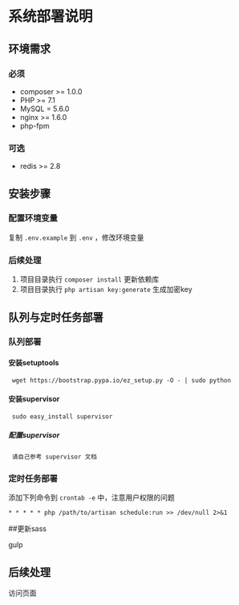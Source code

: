 # 系统部署说明

## 环境需求

### 必须
- composer >= 1.0.0
- PHP >= 7.1
- MySQL = 5.6.0
- nginx >= 1.6.0
- php-fpm

### 可选
- redis >= 2.8

## 安装步骤

### 配置环境变量

复制 `.env.example` 到 `.env` ，修改环境变量


### 后续处理

1. 项目目录执行 `composer install` 更新依赖库
2. 项目目录执行 `php artisan key:generate` 生成加密key

## 队列与定时任务部署

### 队列部署

#### 安装setuptools 

     wget https://bootstrap.pypa.io/ez_setup.py -O - | sudo python
    
#### 安装supervisor

     sudo easy_install supervisor

##### 配置supervisor

     请自己参考 supervisor 文档
    
### 定时任务部署

添加下列命令到 `crontab -e` 中，注意用户权限的问题

    * * * * * php /path/to/artisan schedule:run >> /dev/null 2>&1

##更新sass

gulp

## 后续处理

访问页面